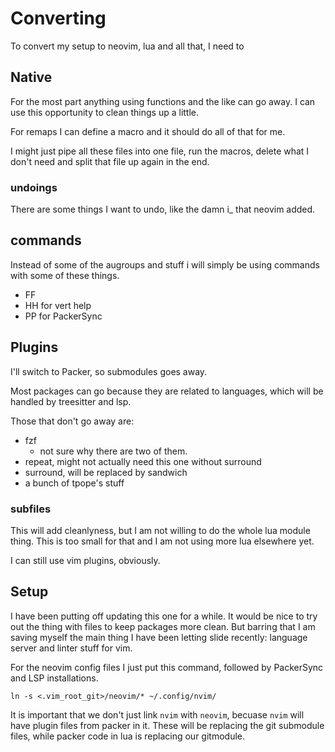 # Converting

To convert my setup to neovim, lua and all that, I need to

## Native

For the most part anything using functions and the like can go away.  I can use
this opportunity to clean things up a little.

For remaps I can define a macro and it should do all of that for me.

I might just pipe all these files into one file, run the macros, delete what I
don't need and split that file up again in the end.

### undoings

There are some things I want to undo, like the damn i_<C-W> that neovim added.

## commands

Instead of some of the augroups and stuff i will simply be using commands with
some of these things.
* FF
* HH for vert help
* PP for PackerSync

## Plugins

I'll switch to Packer, so submodules goes away.

Most packages can go because they are related to languages, which will be
handled by treesitter and lsp.

Those that don't go away are:
* fzf
  - not sure why there are two of them.
* repeat, might not actually need this one without surround
* surround, will be replaced by sandwich
* a bunch of tpope's stuff

### subfiles

This will add cleanlyness, but I am not willing to do the whole lua module
thing.  This is too small for that and I am not using more lua elsewhere yet.

I can still use vim plugins, obviously.

## Setup

I have been putting off updating this one for a while.  It would be nice to try
out the thing with files to keep packages more clean.  But barring that I am
saving myself the main thing I have been letting slide recently: language server
and linter stuff for vim.

For the neovim config files I just put this command, followed by PackerSync and
LSP installations.

```
ln -s <.vim_root_git>/neovim/* ~/.config/nvim/
```

It is important that we don't just link `nvim` with `neovim`, becuase `nvim`
will have plugin files from packer in it.  These will be replacing the git
submodule files, while packer code in lua is replacing our gitmodule.
